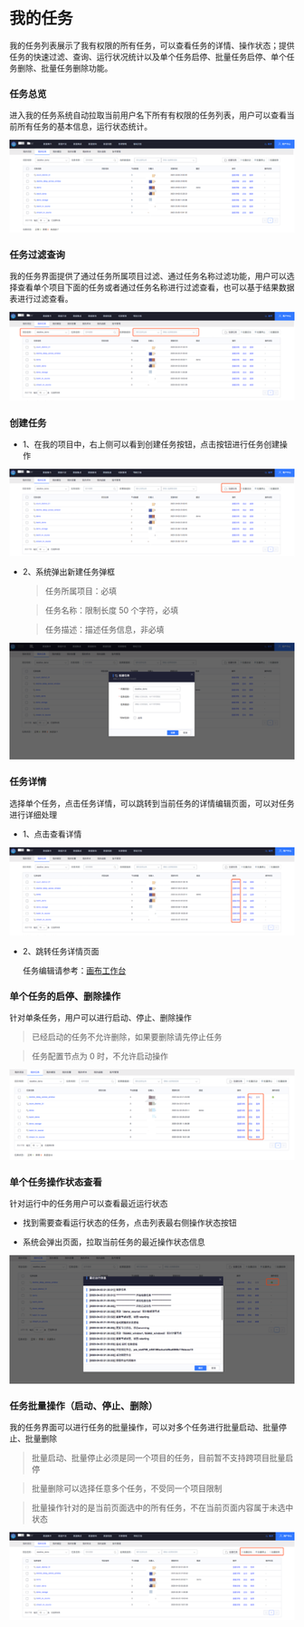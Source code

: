 
# 我的任务

我的任务列表展示了我有权限的所有任务，可以查看任务的详情、操作状态；提供任务的快速过滤、查询、运行状况统计以及单个任务启停、批量任务启停、单个任务删除、批量任务删除功能。

### 任务总览

进入我的任务系统自动拉取当前用户名下所有有权限的任务列表，用户可以查看当前所有任务的基本信息，运行状态统计。

![](../../assets/UserCenter/tasks-overview.png)

### 任务过滤查询

我的任务界面提供了通过任务所属项目过滤、通过任务名称过滤功能，用户可以选择查看单个项目下面的任务或者通过任务名称进行过滤查看，也可以基于结果数据表进行过滤查看。

![](../../assets/UserCenter/tasks-filter.png)

### 创建任务

- 1、在我的项目中，右上侧可以看到创建任务按钮，点击按钮进行任务创建操作
  
![](../../assets/UserCenter/tasks-create.png)

- 2、系统弹出新建任务弹框

  > 任务所属项目：必填

  > 任务名称：限制长度 50 个字符，必填

  > 任务描述：描述任务信息，非必填

![](../../assets/UserCenter/tasks-create-detail.png)

### 任务详情

选择单个任务，点击任务详情，可以跳转到当前任务的详情编辑页面，可以对任务进行详细处理

- 1、点击查看详情

![](../../assets/UserCenter/tasks-each-task-detail.png)

- 2、跳转任务详情页面

  任务编辑请参考：[画布工作台](../../user-guide/dataflow/ide/concepts.md)

### 单个任务的启停、删除操作

针对单条任务，用户可以进行启动、停止、删除操作

> 已经启动的任务不允许删除，如果要删除请先停止任务

> 任务配置节点为 0 时，不允许启动操作

![](../../assets/UserCenter/tasks-each-task-action.png)

### 单个任务操作状态查看

针对运行中的任务用户可以查看最近运行状态

- 找到需要查看运行状态的任务，点击列表最右侧操作状态按钮

- 系统会弹出页面，拉取当前任务的最近操作状态信息

![](../../assets/UserCenter/tasks-each-task-deploy-data.png)

### 任务批量操作（启动、停止、删除）

我的任务界面可以进行任务的批量操作，可以对多个任务进行批量启动、批量停止、批量删除

> 批量启动、批量停止必须是同一个项目的任务，目前暂不支持跨项目批量启停

> 批量删除可以选择任意多个任务，不受同一个项目限制

> 批量操作针对的是当前页面选中的所有任务，不在当前页面内容属于未选中状态

![](../../assets/UserCenter/tasks-multi-action.png)

